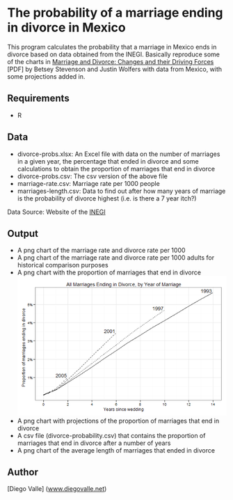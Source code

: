 The probability of a marriage ending in divorce in Mexico
=========================================================
This program calculates the probability that a marriage in Mexico ends in divorce based on data obtained from the INEGI. Basically reproduce some of the charts in [Marriage and Divorce: Changes and their Driving Forces][1] [PDF] by Betsey Stevenson and Justin Wolfers with data from Mexico, with some projections added in.

Requirements
------------
* R

Data
-----
* divorce-probs.xlsx: An Excel file with data on the number of marriages in a given year, the percentage that ended in divorce and some calculations to obtain the proportion of marriages that end in divorce
* divorce-probs.csv: The csv version of the above file
* marriage-rate.csv: Marriage rate per 1000 people 
* marriages-length.csv: Data to find out after how many years of marriage is the probability of divorce highest (i.e. is there a 7 year itch?)

Data Source: Website of the [INEGI](http://www.inegi.org.mx)


Output
-------
* A png chart of the marriage rate and divorce rate per 1000
* A png chart of the marriage rate and divorce rate per 1000 adults for historical comparison purposes
* A png chart with the proportion of marriages that end in divorce
![proportion of marriages that end in divorce](http://github.com/diegovalle/Divorce-Probabilities-MX/raw/master/output/Marriages%20Ending%20in%20Divorce,%20by%20Year%20of%20Marriage.png)
* A png chart with projections of the proportion of marriages that end in divorce
* A csv file (divorce-probability.csv) that contains the proportion of marriages that end in divorce after a number of years
* A png chart of the average length of marriages that ended in divorce

Author
-----
[Diego Valle] (www.diegovalle.net)

[1]: http://bpp.wharton.upenn.edu/jwolfers/Papers/MarriageandDivorce(JEP).pdf